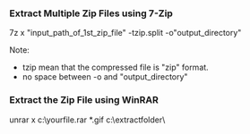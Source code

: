 ### Extract Multiple Zip Files using 7-Zip

7z x "input_path_of_1st_zip_file" -tzip.split -o"output_directory"

Note: 

- tzip mean that the compressed file is "zip" format.
- no space between -o and "output_directory"

### Extract the Zip File using WinRAR

unrar x c:\yourfile.rar *.gif c:\extractfolder\

